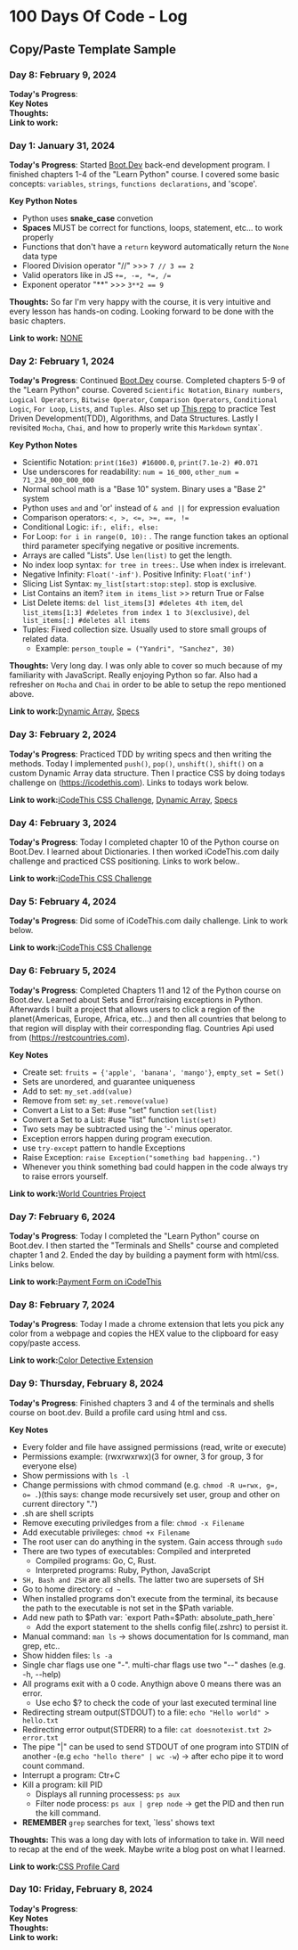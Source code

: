 # 100 Days Of Code - Log

## Copy/Paste Template Sample

### Day 8: February 9, 2024

**Today's Progress**:  
**Key Notes**  
**Thoughts:**  
**Link to work:**

### Day 1: January 31, 2024

**Today's Progress**: Started [Boot.Dev](https://boot.dev) back-end development program. I finished chapters 1-4 of the "Learn Python" course. I covered some basic concepts: `variables`, `strings`, `functions declarations`, and 'scope'.

**Key Python Notes**

- Python uses **snake_case** convetion
- **Spaces** MUST be correct for functions, loops, statement, etc... to work properly
- Functions that don't have a `return` keyword automatically return the `None` data type
- Floored Division operator "//" >>> `7 // 3 == 2`
- Valid operators like in JS `+=, -=, *=, /=`
- Exponent operator "**" >>> `3**2 == 9`

**Thoughts:** So far I'm very happy with the course, it is very intuitive and every lesson has hands-on coding. Looking forward to be done with the basic chapters.

**Link to work:** [NONE](#)

### Day 2: February 1, 2024

**Today's Progress**: Continued [Boot.Dev](https://boot.dev) course. Completed chapters 5-9 of the "Learn Python" course. Covered `Scientific Notation`, `Binary numbers`, `Logical Operators`, `Bitwise Operator`, `Comparison Operators`, `Conditional Logic`, `For Loop`, `Lists`, and `Tuples`. Also set up [This repo](https://github.com/ysanchez3d/DataStructures-and-Algorithms-Daily) to practice Test Driven Development(TDD), Algorithms, and Data Structures. Lastly I revisited `Mocha`, `Chai`, and how to properly write this `Markdown` syntax`.

**Key Python Notes**

- Scientific Notation: `print(16e3) #16000.0`, `print(7.1e-2) #0.071`
- Use underscores for readability: `num = 16_000`, `other_num = 71_234_000_000_000`
- Normal school math is a "Base 10" system. Binary uses a "Base 2" system
- Python uses `and` and 'or' instead of `& and ||` for expression evaluation
- Comparison operators: `<, >, <=, >=, ==, !=`
- Conditional Logic: `if:, elif:, else:`
- For Loop: `for i in range(0, 10):` . The range function takes an optional third parameter specifying negative or positive increments.
- Arrays are called "Lists". Use `len(list)` to get the length.
- No index loop syntax: `for tree in trees:`. Use when index is irrelevant.
- Negative Infinity: `Float('-inf')`. Positive Infinity: `Float('inf')`
- Slicing List Syntax: `my_list[start:stop:step]`. stop is exclusive.
- List Contains an item? `item in items_list` >> return True or False
- List Delete items: `del list_items[3] #deletes 4th item`, `del list_items[1:3] #deletes from index 1 to 3(exclusive)`, `del list_items[:] #deletes all items`
- Tuples: Fixed collection size. Usually used to store small groups of related data.
  - Example: `person_touple = ("Yandri", "Sanchez", 30)`

**Thoughts:** Very long day. I was only able to cover so much because of my familiarity with JavaScript. Really enjoying Python so far. Also had a refresher on `Mocha` and `Chai` in order to be able to setup the repo mentioned above.

**Link to work:**[Dynamic Array](https://github.com/ysanchez3d/DataStructures-and-Algorithms-Daily/blob/main/data_structures/dynamicArray.js), [Specs](https://github.com/ysanchez3d/DataStructures-and-Algorithms-Daily/blob/main/test/dynamicArray-spec.js)

### Day 3: February 2, 2024

**Today's Progress**: Practiced TDD by writing specs and then writing the methods. Today I implemented `push()`, `pop()`, `unshift()`, `shift()` on a custom Dynamic Array data structure. Then I practice CSS by doing todays challenge on (https://icodethis.com). Links to todays work below.

**Link to work:**[iCodeThis CSS Challenge](https://iCodeThis.com/submissions/66991), [Dynamic Array](https://github.com/ysanchez3d/DataStructures-and-Algorithms-Daily/blob/main/data_structures/dynamicArray.js), [Specs](https://github.com/ysanchez3d/DataStructures-and-Algorithms-Daily/blob/main/test/dynamicArray-spec.js)

### Day 4: February 3, 2024

**Today's Progress**: Today I completed chapter 10 of the Python course on Boot.Dev. I learned about Dictionaries. I then worked iCodeThis.com daily challenge and practiced CSS positioning. Links to work below..

**Link to work:**[iCodeThis CSS Challenge](https://iCodeThis.com/submissions/67215)

### Day 5: February 4, 2024

**Today's Progress**: Did some of iCodeThis.com daily challenge. Link to work below.

**Link to work:**[iCodeThis CSS Challenge](https://icodethis.com/submissions/67381)

### Day 6: February 5, 2024

**Today's Progress**: Completed Chapters 11 and 12 of the Python course on Boot.dev. Learned about Sets and Error/raising exceptions in Python. Afterwards I built a project that allows users to click a region of the planet(Americas, Europe, Africa, etc...) and then all countries that belong to that region will display with their corresponding flag. Countries Api used from (https://restcountries.com).

**Key Notes**

- Create set: `fruits = {'apple', 'banana', 'mango'}`, `empty_set = Set()`
- Sets are unordered, and guarantee uniqueness
- Add to set: `my_set.add(value)`
- Remove from set: `my_set.remove(value)`
- Convert a List to a Set: #use "set" function `set(list)`
- Convert a Set to a List: #use "list" function `list(set)`
- Two sets may be subtracted using the '-' minus operator.
- Exception errors happen during program execution.
- use `try-except` pattern to handle Exceptions
- Raise Exception: `raise Exception("something bad happening..")`
- Whenever you think something bad could happen in the code always try to raise errors yourself.

**Link to work:**[World Countries Project](https://github.com/ysanchez3d/world-countries)

### Day 7: February 6, 2024

**Today's Progress**: Today I completed the "Learn Python" course on Boot.dev. I then started the "Terminals and Shells" course and completed chapter 1 and 2. Ended the day by building a payment form with html/css. Links below.

**Link to work:**[Payment Form on iCodeThis](https://icodethis.com/submissions/67731)

### Day 8: February 7, 2024

**Today's Progress**: Today I made a chrome extension that lets you pick any color from a webpage and copies the HEX value to the clipboard for easy copy/paste access.

**Link to work:**[Color Detective Extension](https://github.com/ysanchez3d/color-detective)

### Day 9: Thursday, February 8, 2024

**Today's Progress**: Finished chapters 3 and 4 of the terminals and shells course on boot.dev. Build a profile card using html and css.

**Key Notes**

- Every folder and file have assigned permissions (read, write or execute)
- Permissions example: (rwxrwxrwx)(3 for owner, 3 for group, 3 for everyone else)
- Show permissions with `ls -l`
- Change permissions with chmod command (e.g. `chmod -R u=rwx, g=, o= .`)(this says: change mode recursively set user, group and other on current directory ".")
- .sh are shell scripts
- Remove executing priviledges from a file: `chmod -x Filename`
- Add executable privileges: `chmod +x Filename`
- The root user can do anything in the system. Gain access through `sudo`
- There are two types of executables: Compiled and interpreted
  - Compiled programs: Go, C, Rust.
  - Interpreted programs: Ruby, Python, JavaScript
- `SH, Bash and ZSH` are all shells. The latter two are supersets of SH
- Go to home directory: `cd ~`
- When installed programs don't execute from the terminal, its because the path to the executable is not set in the $Path variable.
- Add new path to $Path var: `export Path=$Path: absolute_path_here`
  - Add the export statement to the shells config file(.zshrc) to persist it.
- Manual command: `man ls` -> shows documentation for ls command, man grep, etc..
- Show hidden files: `ls -a`
- Single char flags use one "-". multi-char flags use two "--" dashes (e.g. -h, --help)
- All programs exit with a 0 code. Anythign above 0 means there was an error.
  - Use echo $? to check the code of your last executed terminal line
- Redirecting stream output(STDOUT) to a file: `echo "Hello world" > hello.txt`
- Redirecting error output(STDERR) to a file: `cat doesnotexist.txt 2> error.txt`
- The pipe "|" can be used to send STDOUT of one program into STDIN of another
  -(e.g `echo "hello there" | wc -w`) -> after echo pipe it to word count command.
- Interrupt a program: Ctr+C
- Kill a program: kill PID
  - Displays all running processess: `ps aux`
  - Filter node process: `ps aux | grep node` -> get the PID and then run the kill command.
- **REMEMBER** `grep` searches for text, `less' shows text

**Thoughts:**
This was a long day with lots of information to take in. Will need to recap at the end of the week. Maybe write a blog post on what I learned.

**Link to work:**[CSS Profile Card](https://www.frontendpro.dev/frontend-coding-challenges/profile-card-component-8LSC0uk1FvdLPAEUXiaY/solutions/co7LG95xO6toKa4G0WbG)

### Day 10: Friday, February 8, 2024

**Today's Progress**:  
**Key Notes**  
**Thoughts:**  
**Link to work:**
